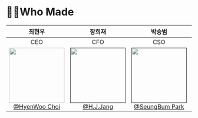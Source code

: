 # 👨‍💻Who Made

|                                                                                                       **최현우**                                                                                                       |                                                                                                                                                                                                       **장희재**                                                                                                                                                                                                       |                                                                                                                 **박승범**                                                                                                                 |                                                                                                               **정지원**                                                                                                                |
| :--------------------------------------------------------------------------------------------------------------------------------------------------------------------------------------------------------------------: | :--------------------------------------------------------------------------------------------------------------------------------------------------------------------------------------------------------------------------------------------------------------------------------------------------------------------------------------------------------------------------------------------------------------------: | :----------------------------------------------------------------------------------------------------------------------------------------------------------------------------------------------------------------------------------------: | :-------------------------------------------------------------------------------------------------------------------------------------------------------------------------------------------------------------------------------------: |
|                                                                                                          CEO                                                                                                           |                                                                                                                                                                                                          CFO                                                                                                                                                                                                           |                                                                                                                    CSO                                                                                                                     |                                                                                                                   CIO                                                                                                                   |
| [<img src="https://img1.daumcdn.net/thumb/R720x0.q80/?scode=mtistory2&fname=https%3A%2F%2Ft1.daumcdn.net%2Fcfile%2Ftistory%2F20675B4C50BA149F1B" width=150 height=150> </br> @HyenWoo Choi](https://github.com/drgn88) | [<img src="https://img1.daumcdn.net/thumb/R1280x0/?scode=mtistory2&fname=https%3A%2F%2Fblog.kakaocdn.net%2Fdna%2Fxv8Ol%2Fbtq0c3ce6AI%2FAAAAAAAAAAAAAAAAAAAAAEEF-lWZpykloAGcFVsvmI2FYh_tPWHo9a4wk0m4hwLH%2Fimg.jpg%3Fcredential%3DyqXZFxpELC7KVnFOS48ylbz2pIh7yKj8%26expires%3D1753973999%26allow_ip%3D%26allow_referer%3D%26signature%3DEZICGQh%252FbYCbWDjqYgtgpdmIll8%253D" width=150 height=150> </br> @H.J.Jang]() | [<img src="https://i.namu.wiki/i/4iRqCjGehiWrgouLXfRzjtRy_PLrN_yRGQGdm2rIFHZLZ-Qi0pP8AKZjxHRkDW5SC6U8k2Htuoycu1XFyCgWMKZcQbdy3wtoi-nQtHCKqfETIhRVcJbNsDQ4hVzWTI0G1a6GfvRerFi3RmgcyDh1tg.jpg" width=150 height=150> </br> @SeungBum Park]() | [<img src="https://i.namu.wiki/i/IAc5FYB6a6leT72rf9xUDRfTOysvs5_rsD9wvF9EGtdDMOXuAJjXdb8iK4U08tB6Z60EctHgIsXYKjbSKOlHnDTgyXptzA78fBS5ad7W9LeUF_Hpch4oXyJ_ZIKmqoFYz4jXjxr4VUFbJNude84JXA.svg" width=150 height=150> </br> @Jiwon Jung]() |
